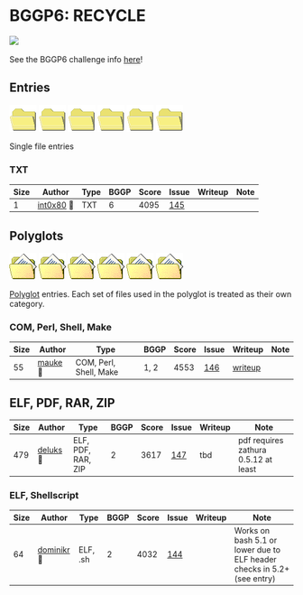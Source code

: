 # BGGP6: RECYCLE

![](assets/BGGP6-Flyer.jpg)

See the BGGP6 challenge info [here](6.md)!

## Entries

![](assets/directory_open_cool-3.png) ![](assets/directory_open_cool-3.png) ![](assets/directory_open_cool-3.png) ![](assets/directory_open_cool-3.png) ![](assets/directory_open_cool-3.png) ![](assets/directory_open_cool-3.png) 

Single file entries

### TXT

| Size | Author | Type | BGGP | Score | Issue | Writeup | Note |
|------|--------|------|------|-------|-------|---------|------|
| 1    | [int0x80](entries/int0x80/int0x80.txt.md) 👑 | TXT | 6 | 4095 | [145](https://github.com/binarygolf/BGGP/issues/145) | | |


## Polyglots

![](assets/directory_open_file_mydocs-4.png) ![](assets/directory_open_file_mydocs-4.png) ![](assets/directory_open_file_mydocs-4.png) ![](assets/directory_open_file_mydocs-4.png) ![](assets/directory_open_file_mydocs-4.png) ![](assets/directory_open_file_mydocs-4.png) 

[Polyglot](https://en.wikipedia.org/wiki/Polyglot_(computing)) entries. Each set of files used in the polyglot is treated as their own category.

### COM, Perl, Shell, Make

| Size | Author | Type | BGGP | Score | Issue | Writeup | Note |
|------|--------|------|------|-------|-------|---------|------|
| 55   | [mauke](entries/mauke/mauke.com-perl-shell-make.md) 👑 | COM, Perl, Shell, Make | 1, 2 | 4553 | [146](https://github.com/binarygolf/BGGP/issues/146) | [writeup](https://blogs.perl.org/users/mauke/2025/10/a-palindromic-polyglot-program-in-x86-machine-code-perl-shell-and-make.html) | |

## ELF, PDF, RAR, ZIP

| Size | Author | Type | BGGP | Score | Issue | Writeup | Note |
|------|--------|------|------|-------|-------|---------|------|
| 479  | [deluks](entries/deluks/deluks.elf-pdf-rar-zip.md) 👑 | ELF, PDF, RAR, ZIP | 2 | 3617 | [147](https://github.com/binarygolf/BGGP/issues/147) | tbd | pdf requires zathura 0.5.12 at least |

### ELF, Shellscript

| Size | Author | Type | BGGP | Score | Issue | Writeup | Note |
|------|--------|------|------|-------|-------|---------|------|
| 64   | [dominikr](entries/dominikr/dominikr.elf-sh.md) 👑 | ELF, .sh | 2 | 4032 | [144](https://github.com/binarygolf/BGGP/issues/144) | | Works on bash 5.1 or lower due to ELF header checks in 5.2+ (see entry) |
